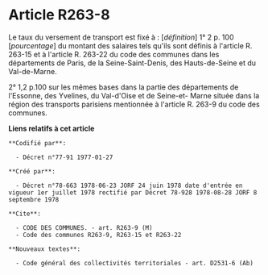 # Article R263-8

Le taux du versement de transport est fixé à : [*définition*]        1° 2 p. 100 [*pourcentage*] du montant des salaires tels
qu'ils sont définis à l'article R. 263-15 et à l'article R. 263-22 du code des communes dans les départements de Paris, de la
Seine-Saint-Denis, des Hauts-de-Seine et du Val-de-Marne.

2° 1,2 p.100 sur les mêmes bases dans la partie des départements de l'Essonne, des Yvelines, du Val-d'Oise et de Seine-et-
Marne située dans la région des transports parisiens mentionnée à l'article R. 263-9 du code des communes.

**Liens relatifs à cet article**

	**Codifié par**:

	  - Décret n°77-91 1977-01-27

	**Créé par**:

	  - Décret n°78-663 1978-06-23 JORF 24 juin 1978 date d'entrée en vigueur 1er juillet 1978 rectifié par Décret 78-928 1978-08-28 JORF 8 septembre 1978

	**Cite**:

	  - CODE DES COMMUNES. - art. R263-9 (M)
	  - Code des communes R263-9, R263-15 et R263-22

	**Nouveaux textes**:

	  - Code général des collectivités territoriales - art. D2531-6 (Ab)

